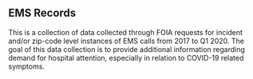 ## EMS Records

This is a collection of data collected through FOIA requests for incident and/or zip-code level instances of EMS calls from 2017 to Q1 2020. The goal of this data collection is to provide additional information regarding demand for hospital attention, especially in relation to COVID-19 related symptoms.
